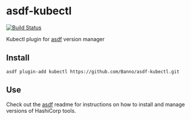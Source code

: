 # asdf-kubectl

[![Build Status](https://travis-ci.org/Banno/asdf-kubectl.svg?branch=master)](https://travis-ci.org/Banno/asdf-kubectl)

Kubectl plugin for [asdf](https://github.com/asdf-vm/asdf) version manager

## Install

```
asdf plugin-add kubectl https://github.com/Banno/asdf-kubectl.git
```

## Use

Check out the [asdf](https://github.com/asdf-vm/asdf) readme for instructions on how to install and manage versions of HashiCorp tools.
